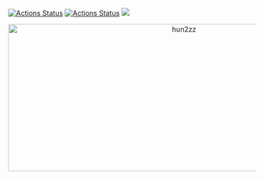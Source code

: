[![Actions Status](https://github.com/hun2zz/hun2zz/workflows/wakatime-stats/badge.svg)](https://github.com/hun2zz/hun2zz/actions)
[![Actions Status](https://github.com/hun2zz/hun2zz/workflows/update-gh-activity/badge.svg)](https://github.com/hun2zz/hun2zz/actions)
![](https://visitor-badge.glitch.me/badge?page_id=guilyx.guilyx)

<p align="center">
  <img src="https://socialify.git.ci/hun2zz/hun2zz/image?font=Source%20Code%20Pro&forks=1&issues=1&language=1&name=1&owner=1&pattern=Plus&pulls=1&stargazers=1&theme=Dark" alt="hun2zz" width="700" height="300" />
</p>
